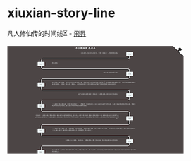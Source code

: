 # xiuxian-story-line
凡人修仙传的时间线⏳ - [⾶昇](https://admiring-curran-15eed0.netlify.com/)

![website screenshot](./timeline.png)
